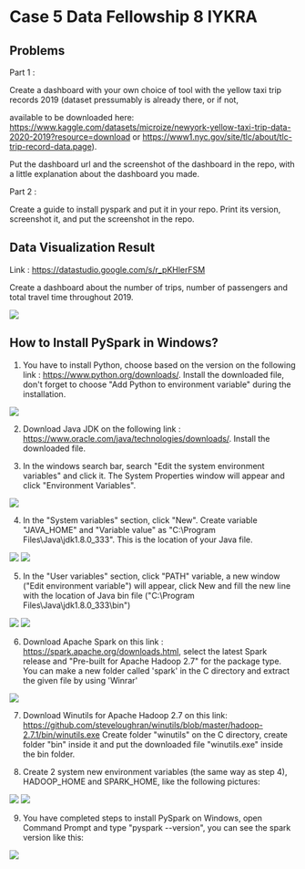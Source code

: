 # Case 5 Data Fellowship 8 IYKRA

## Problems
Part 1 :

Create a dashboard with your own choice of tool with the yellow taxi trip records 2019 (dataset
pressumably is already there, or if not,

available to be downloaded here:
https://www.kaggle.com/datasets/microize/newyork-yellow-taxi-trip-data-2020-2019?resource=download 
or https://www1.nyc.gov/site/tlc/about/tlc-trip-record-data.page).

Put the dashboard url and the screenshot of the dashboard in the repo, with a little explanation about
the dashboard you made.

Part 2 :

Create a guide to install pyspark and put it in your repo. Print its version, screenshot it, and put the
screenshot in the repo.

## Data Visualization Result
Link : https://datastudio.google.com/s/r_pKHlerFSM

Create a dashboard about the number of trips, number of passengers and total travel time throughout 2019.

![](11.png)


## How to Install PySpark in Windows?
1. You have to install Python, choose based on the version on the following link : https://www.python.org/downloads/. 
   Install the downloaded file, don't forget to choose "Add Python to environment variable" during the installation.

![](1.png)

2. Download Java JDK on the following link : https://www.oracle.com/java/technologies/downloads/. Install the downloaded file.

3. In the windows search bar, search "Edit the system environment variables" and click it. 
   The System Properties window will appear and click "Environment Variables".

![](2.png)

4. In the "System variables" section, click "New". Create variable "JAVA_HOME" and "Variable value" as "C:\Program Files\Java\jdk1.8.0_333".
   This is the location of your Java file.

![](3.png)
![](4.png)

5. In the "User variables" section, click "PATH" variable, a new window ("Edit environment variable") will appear, click New and fill the new line with the location of Java bin file ("C:\Program Files\Java\jdk1.8.0_333\bin")

![](5.png)
![](6.png)

6. Download Apache Spark on this link : https://spark.apache.org/downloads.html, select the latest Spark release and "Pre-built for Apache Hadoop 2.7" for the package type. 
   You can make a new folder called 'spark' in the C directory and extract the given file by using 'Winrar'

![](7.png)

7. Download Winutils for Apache Hadoop 2.7 on this link: https://github.com/steveloughran/winutils/blob/master/hadoop-2.7.1/bin/winutils.exe
   Create folder "winutils" on the C directory, create folder "bin" inside it and put the downloaded file "winutils.exe" inside the bin folder.

8. Create 2 system new environment variables (the same way as step 4), HADOOP_HOME and SPARK_HOME, like the following pictures:

![](8.png)
![](9.png)

9. You have completed steps to install PySpark on Windows, open Command Prompt and type "pyspark --version", you can see the spark version like this:

![](10.png)

